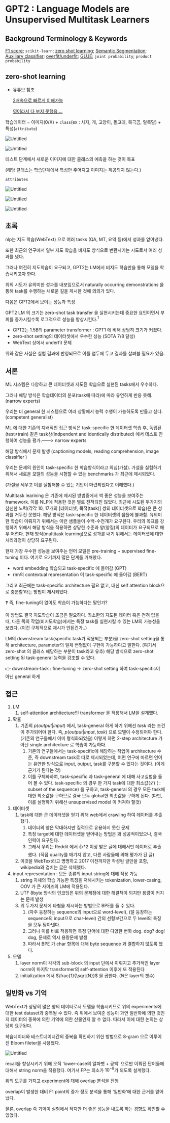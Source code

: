 # GPT2 : Language Models are Unsupervised Multitask Learners

## Background Terminology & Keywords

[F1 score](https://sumniya.tistory.com/26); `scikit-learn`; [zero shot learning](https://deep-learning-study.tistory.com/873); [Semantic Segmentation](https://m.blog.naver.com/mincheol9166/221736294296); [Auxiliary classifier](https://technical-support.tistory.com/87);
[overfit/underfit](https://ko.d2l.ai/chapter_deep-learning-basics/underfit-overfit.html); [GLUE](https://velog.io/@raqoon886/GLUE); `joint probability`; `product probability`

## zero-shot learning

- 유튜브 참조
    
    [2배속으로 빠르게 이해가능](https://www.youtube.com/watch?v=7uAszeiLE2w)
    
    [영어라서 다 보지 못했음…. ](https://www.youtube.com/watch?v=0iKsimVvfjE)
    
    

학습데이터 = 이미지(0/X) + `class`(ex : 사자, 개, 고양이, 돌고래, 북극곰, 얼룩말) + 특성(`attribute`)

![Untitled](source/Untitled.png)

![Untitled](source/Untitled%201.png)

테스트 단계에서 새로운 이미지에 대한 클래스의 예측을 하는 것이 목표

(해당 클래스는 학습단계에서 특성만 주어지고 이미지는 제공되지 않는다.)

`attributes`

![Untitled](source/Untitled%202.png)

![Untitled](source/Untitled%203.png)

![Untitled](source/Untitled%204.png)

## 초록

nlp는 지도 학습(WebText) 으로 여러 tasks (QA, MT, 요약 등)에서 성과를 얻어냈다.

또한 최근의 연구에서 일부 지도 학습을 비지도 방식으로 변환시키는 시도로서 여러 성과를 냈다.

그러나 여전히 지도학습이 요구되고, GPT2는 LM에서 비지도 학습만을 통해 모델을 학습시키고자 한다.

위의 시도가 유의미한 성과를 내보임으로서 naturally occurring demonstrations 을 통해 task를 수행하는 새로운 길을 제시한 것에 의의가 있다.

다음은 GPT2에서 보이는 성능과 특성

GPT2 LM 의 크기는 zero-shot task transfer 을 실현시키는데 중요한 요인이면서 부피를 증가시킬수록 로그적으로 성능을 향상시킨다.$^1$

- GPT2는 1.5B의 parameter transformer : GPT1 에 비해 상당히 크기가 커졌다.
- zero-shot setting의 데이터셋에서 우수한 성능 (SOTA 7/8 달성)
- WebText 상에서 underfit 문제

위와 같은 사실은 실험 결과에 반영되므로 이를 염두에 두고 결과를 살펴볼 필요가 있음.

## 서론

ML 시스템은 다양하고 큰 데이터셋과 지도된 학습으로 실현된 tasks에서 우수하다. 

그러나 해당 방식은 학습데이터의 분포(task에 따라)에 따라 유연하게 반응 못해. (narrow experts)

우리는 더 general 한 시스템으로 여러 상황에서 능력 수행이 가능하도록 만들고 싶다. (competent generalist)

ML 에 대한 기존의 지배적인 접근 방식은 task-specific 한 데이터셋 학습 후, 독립된(test≠train) 같은 task상(indpendent and identically distributed) 에서 테스트 진행하여 성능을 평가.——> narrow experts

해당 방식에서 문제 발생 (captioning models, reading comprehension, image classifier )

우리는 문제의 원인이 task-specific 한 학습방식이라고 의심(가설). 가설을 실험하기 위해서 새로운 모델의 성능을 시험할 수 있는 benchmarks 가 최근에 제시되었다.

(가설을 세우고 이를 실험해볼 수 있는 기반이 마련되었다고 이해했다.)

Multitask learining 은 기존에 제시된 방법중에서 썩 좋은 성능을 보여주는 framework. 이를 NLP에 적용한 것은 별로 진척되진 않았다. 최근에 시도된 두가지의 참신한 노력(각각 10, 17개의 [데이터셋, 목적(task)] 쌍의 데이터셋으로 학습)은 큰 성과를 거두진 못했다. 해당 방식은 task-specific 한 데이터셋의 샘플에 불과함. 유의미한 학습이 이뤄지기 위해서는 이런 샘플들이 수백-수천개가 요구된다. 우리의 목표를 강행하기 위해서 해당 방식을 적용하면 상당한 수준과 양(양질)의 데이터가 요구되므로 매우 어렵다. 현재 방식(multitask learning)으로 성과를 내기 위해서는 데이터셋에 대한 처리과정이 상당히 요구된다. 

현재 가장 우수한 성능을 보여주는 언어 모델은 pre-training + supervised fine-tuning 이다. 여기로 오기까지 많은 단계를 거쳐왔다. 

- word embedding 학습되고 task-specific 에 들어감 (GPT)
- rnn의 contextual representation 이 task-specific 에 들어감 (BERT)

그리고 최근에는 task-specific architecture 필요 없고, 대신 self attention block으로 충분함’라는 방법이 제시되었다.

<aside>
❓ 즉, fine-tuning이 없이도 학습이 가능하다는 말인가?

</aside>

이 방법도 결국 지도학습이 조금은 필요하다. 최소한의 지도된 데이터 혹은 전혀 없을 때, 다른 쪽의 작업(비지도학습)에서는 특정 task를 실현시킬 수 있는 LM의 가능성을 보였다. (이건 구체적으로 제시가 안된건가..)

LM의 downstream task(specific task가 적용되는 부분)을 zero-shot setting을 통해 architecture, parameter의 일체 변형없이 구현이 가능하다고 말한다. (여기서 zero-shot 의 클래스 해당하는 부분이 task라고 유추) 해당 방식으로 zero-shot setting 된 task-general 능력을 강조할 수 있다. 

<aside>
👉 downstream-task : fine-tuning → zero-shot setting 하여 task-specific이 아닌 general 하게

</aside>

## 접근

1. LM
    1. self-attention architecture인 transformer 을 적용해서 LM을 설계했다.
2. 확률
    1. 기존의 $p(output|input)$ 에서, task-general 하게 하기 위해선 $task$ 라는 조건이 추가되어야 한다. 즉, $p(output|input, task)$ 으로 모델이 수정되어야 한다.(기존의 연구들에서 이미 형식화되었음) 이렇게 하면 2-step architecture 가 아닌 single architecture 로 학습이 가능하다.
        1. 기존의 연구들에서는 task-specific에 해당하는 작업이 architecture 수준, 즉 downstream task로 따로 제시되었는데, 어떤 연구에 따르면 언어는 유연한 방식으로 input, output, task를 구분할 수 있다는 것이다. (이게 근거가 된다는 것)
        2. 이를 구체화하여, task-specific 과 task-general 에 대해 사고실험을 들어 볼 수 있다. task-specific 의 경우 한 가지 task에 대한 최소값($\mathscr{L}$) ( : subset of the sequence) 을 구하고, task-general 의 경우 모든 task에 대한 최소값을 구하므로 결국 모두 global한 최솟값을 구하게 된다. (다만, 이를 실행하기 위해선 unsupervised model 이 커져야 할것)
3. 데이터셋
    1. task에 대한 큰 데이터셋을 얻기 위해 web에서 crawling 하여 데이터를 추출했다.
        1. 데이터의 양은 막대하지만 질적으로 유용하지 못한 문제
        2. 특정 target에 대한 데이터셋을 얻어내는 방법은 꽤 성공적이었으나, 결국 인력이 요구된다.
        3. 그래서 우리는 Reddit 에서 👍*2 이상 받은 글에 대해서만 데이터로 추출했다. (직접 quality를 매기지 않고, 다른 사람들에 의해 평가가 된 글)
    2. 이것을 WebText라고 명명하고 2017 이전까지만 작성된 글만을 포함, wikipedia와 겹치는 글은 삭제했다.
4. input representation : 모든 종류의 input string에 대해 적용 가능
    1. string 자체의 학습 가능한 특징을 저해시키는 tokenization, lower-casing, OOV 가 큰 사이즈의 LM에 적용된다.
    2. UTF 8byte 방식의 인코딩은 위의 문제점에 대한 해결책이 되지만 용량이 커지는 문제 발생
    3. 위 두가지 문제에 타협을 제시하는 방법으로 BPE를 들 수 있다.
        1. (자주 등장하는 sequence의 input으로 word-level), (덜 등장하는 sequence의 input으로 char-level) 간의 선형보간으로 두 level의 특징을 모두 담아낸다. 
        2. 그러나 이를 바로 적용하면 특정 단어에 대한 다양한 변화 dog. dog? dog! dog, 문제로 역시 용량문제 발생
        3. 따라서 BPE 가 char 항목에 대해 byte sequence 과 결합하지 않도록 했다.
5. 모델
    1. layer norm이 각각의 sub-block 의 input 단에서 이뤄지고 추가적인 layer norm이 마지막 transformer의 self-attention 이후에 또 적용된다
    2. initialization 에서 $\frac{1}{\sqrt{N}}$ 을 곱한다. ($N$은 layer의 갯수)
    

## 일반화 vs 기억

WebText가 상당히 많은 양의 데이터로서 모델을 학습시키므로 위의 experiments에 대한 test dataset과 중복될 수 있다. 즉 위에서 보여준 성능이 과연 일반화에 의한 것인지 데이터의 중복에 의한 기억에 의한 산물인지 알 수 없다. 따라서 이에 대한 논의는 상당히 요구된다.

학습데이터와 테스트데이터간의 중복을 확인하기 위한 방법으로 8-gram 으로 이루어진 Bloom fileter을 사용했다.

![Untitled](source/Untitled%205.png)

recall을 향상시키기 위해 오직 ‘lower-case의 알파벳 + 공백’ 으로만 이뤄진 단어들에 대해서 string norm을 적용했다. 여기서 FP는 최소가 $10^{-8}$가 되도록 설계했다.

위의 도구를 가지고 experiment에 대해 overlap 분석을 진행

overlap이 발생한 대비 F1 point의 증가 정도 분석을 통해 ‘일반화’에 대한 근거를 얻어냈다.

물론, overlap 즉 기억이 실험에서 작지만 더 좋은 성능을 내도록 하는 경향도 확인할 수 있었다.